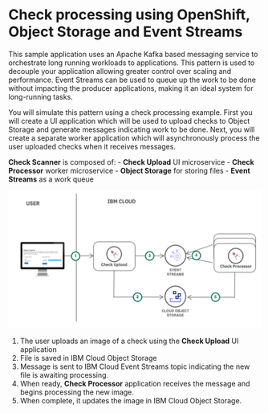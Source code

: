 # Check processing using OpenShift, Object Storage and Event Streams

This sample application uses an Apache Kafka based messaging service to orchestrate long running workloads to applications. This pattern is used to decouple your application allowing greater control over scaling and performance. Event Streams can be used to queue up the work to be done without impacting the producer applications, making it an ideal system for long-running tasks.

You will simulate this pattern using a check processing example. First you will create a UI application which will be used to upload checks to Object Storage and generate messages indicating work to be done. Next, you will create a separate worker application which will asynchronously process the user uploaded checks when it receives messages.

**Check Scanner** is composed of:
    - **Check Upload** UI microservice
    - **Check Processor** worker microservice 
    - **Object Storage** for storing files
    - **Event Streams** as a work queue


![](./assets/Architecture.png)

1. The user uploads an image of a check using the **Check Upload** UI application
2. File is saved in IBM Cloud Object Storage
3. Message is sent to IBM Cloud Event Streams topic indicating the new file is awaiting processing.
4. When ready, **Check Processor** application receives the message and begins processing the new image.
5. When complete, it updates the image in IBM Cloud Object Storage.
